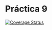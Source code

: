 # Práctica 9

[![Coverage Status](https://coveralls.io/repos/github/Ldortam/DSI_PR7_1/badge.svg?branch=main)](https://coveralls.io/github/Ldortam/DSI_PR7_1?branch=main)
